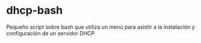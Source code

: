 # dhcp-bash

Pequeño script sobre bash que utiliza un menú para asistir a la instalación y configuración de un servidor DHCP
